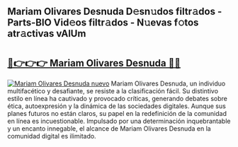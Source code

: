 ## Mariam Olivares Desnuda D𝚎sn𝚞dos filtr𝚊dos - Parts-BlO Vid𝚎os filtr𝚊dos - N𝚞evas f𝚘tos atr𝚊ctivas vAlUm

# <h2><a href="http://mbc7wd.tromn.icu/?c=Mariam+Olivares+Desnuda">🔗👉👉👉 Mariam Olivares Desnuda 🔗🔗</a></h2>

[![Mariam Olivares Desnuda nuevo](https://i.imgur.com/pEAQMta.gif)](http://mbc7wd.tromn.icu/?c=Mariam+Olivares+Desnuda)
Mariam Olivares Desnuda, un individuo multifacético y desafiante, se resiste a la clasificación fácil. Su distintivo estilo en línea ha cautivado y provocado críticas, generando debates sobre ética, autoexpresión y la dinámica de las sociedades digitales. Aunque sus planes futuros no están claros, su papel en la redefinición de la comunidad en línea es incuestionable. Impulsado por una determinación inquebrantable y un encanto innegable, el alcance de Mariam Olivares Desnuda en la comunidad digital es ilimitado.
